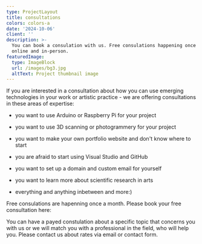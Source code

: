 ```yaml
---
type: ProjectLayout
title: consultations
colors: colors-a
date: '2024-10-06'
client: ''
description: >-
  You can book a consulation with us. Free consulations happening once a month
  online and in-person.  
featuredImage:
  type: ImageBlock
  url: /images/bg3.jpg
  altText: Project thumbnail image
---
```

If you are interested in a consultation about how you can use emerging technologies in your work or artistic practice - we are offering consultations in these areas of expertise:

*   you want to use Arduino or Raspberry Pi for your project

*   you want to use 3D scanning or photogrammery for your project

*   you want to make your own portfolio website and don't know where to start

*   you are afraid to start using Visual Studio and GitHub

*   you want to set up a domain and custom email for yourself

*   you want to learn more about scientific research in arts

*   everything and anything inbetween and more:)

Free consulations are hapenning once a month. Please book your free consultation here:

You can have a payed constulation about a specific topic that concerns you with us or we will match you with a professional in the field, who will help you. Please contact us about rates via email or contact form.
